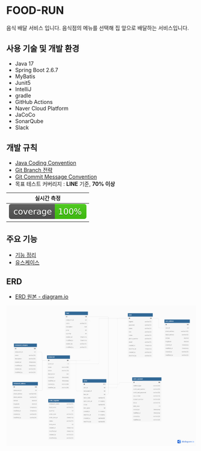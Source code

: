 # FOOD-RUN

음식 배달 서비스 입니다. 음식점의 메뉴를 선택해 집 앞으로 배달하는 서비스입니다.

## 사용 기술 및 개발 환경

- Java 17
- Spring Boot 2.6.7
- MyBatis
- Junit5
- IntelliJ
- gradle
- GitHub Actions
- Naver Cloud Platform
- JaCoCo
- SonarQube
- Slack


## 개발 규칙

- [Java Coding Convention](https://github.com/f-lab-edu/food-run/wiki/3.Convention#java-coding-convention)
- [Git Branch 전략](https://github.com/f-lab-edu/food-run/wiki/3.Convention#git-branch-%EC%A0%84%EB%9E%B5)
- [Git Commit Message Convention](https://github.com/f-lab-edu/food-run/wiki/3.Convention#commit-message-convention)
- 목표 테스트 커버리지 : **LINE** 기준, **70% 이상**

|                 실시간 측정                 |      
|:--------------------------------------:|
| ![coverage](.github/badges/jacoco.svg) |

## 주요 기능

- [기능 정리](https://github.com/f-lab-edu/food-run/wiki/1.Home#2-%EA%B8%B0%EB%8A%A5-%EC%86%8C%EA%B0%9C)
- [유스케이스](https://github.com/f-lab-edu/food-run/wiki/2.Use-Case)

## ERD

- [ERD 원본 - diagram.io](https://dbdiagram.io/d/627e692a7f945876b61451b4)

![](ERD.png)
